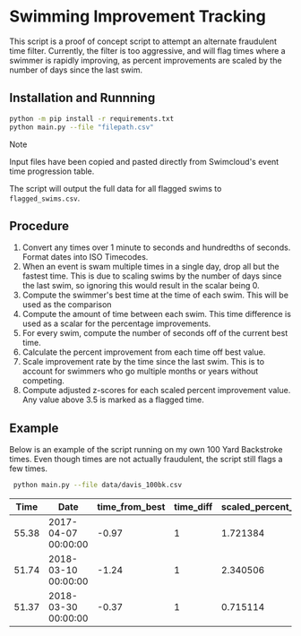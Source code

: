 # Swimming Improvement Tracking
This script is a proof of concept script to attempt an alternate fraudulent time filter. Currently, the filter is too aggressive, and will flag times where a swimmer is rapidly improving, as percent improvements are scaled by the number of days since the last swim.

## Installation and Runnning
```bash
python -m pip install -r requirements.txt
python main.py --file "filepath.csv"
```

> [!note]
> Input files have been copied and pasted directly from Swimcloud's event time progression table.

The script will output the full data for all flagged swims to `flagged_swims.csv`.

## Procedure
1. Convert any times over 1 minute to seconds and hundredths of seconds. Format dates into ISO Timecodes.
2. When an event is swam multiple times in a single day, drop all but the fastest time. This is due to scaling swims by the number of days since the last swim, so ignoring this would result in the scalar being 0.
3. Compute the swimmer's best time at the time of each swim. This will be used as the comparison
4. Compute the amount of time between each swim. This time difference is used as a scalar for the percentage improvements.
5. For every swim, compute the number of seconds off of the current best time.
6. Calculate the percent improvement from each time off best value.
7. Scale improvement rate by the time since the last swim. This is to account for swimmers who go multiple months or years without competing.
8. Compute adjusted z-scores for each scaled percent improvement value. Any value above 3.5 is marked as a flagged time.

## Example
Below is an example of the script running on my own 100 Yard Backstroke times. Even though times are not actually fraudulent, the script still flags a few times.
```bash
 python main.py --file data/davis_100bk.csv
```

| Time  | Date                | time_from_best | time_diff | scaled_percent_improvement | modified_z_score |
| ----- | ------------------- | -------------- | --------- | -------------------------- | ---------------- |
| 55.38 | 2017-04-07 00:00:00 | -0.97          | 1         | 1.721384                   | 15.168498        |
| 51.74 | 2018-03-10 00:00:00 | -1.24          | 1         | 2.340506                   | 20.534223        |
| 51.37 | 2018-03-30 00:00:00 | -0.37          | 1         | 0.715114                   | 6.447482         |